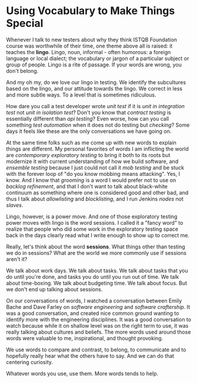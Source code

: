 # Using Vocabulary to Make Things Special

Whenever I talk to new testers about why they think ISTQB Foundation course was worthwhile of their time, one theme above all is raised: it teaches the **lingo**. Lingo, noun, informal - often humorous: a foreign language or local dialect; the vocabulary or jargon of a particular subject or group of people. Lingo is a rite of passage. If your words are wrong, you don't belong. 

And my oh my, do we love our lingo in testing. We identify the subcultures based on the lingo, and our attitude towards the lingo. We correct in less and more subtle ways. To a level that is sometimes ridiculous.

How dare you call a test developer wrote *unit test* if it is *unit in integration test* not *unit in isolation test*? Don't you know that *contract testing* is essentially different than *api testing*? Even worse, how can you call something *test automation* when it does not do testing but *checking*? Some days it feels like these are the only conversations we have going on. 

At the same time folks such as me come up with new words to explain things are different. My personal favorites of words I am inflicting the world are *contemporary exploratory testing* to bring it both to its roots but modernize it with current understanding of how we build software, and *ensemble testing* because I just could not call it *mob testing* and be stuck with the forever loop of "do you know mobbing means attacking". Yes, I know. And I know that *grooming* is a word I would prefer not to use on *backlog refinement*, and that I don't want to talk about black-white continuum as something where one is considered good and other bad, and thus I talk about *allowlisting* and *blocklisting*, and I run Jenkins *nodes* not *slaves*. 

Lingo, however, is a power move. And one of those exploratory testing power moves with lingo is the word sessions. I called it a "fancy word" to realize that people who did some work in the exploratory testing space back in the days clearly read what I write enough to show up to correct me. 

Really, let's think about the word **sessions**. What things other than testing we do in sessions? What are the world we more commonly use if sessions aren't it? 

We talk about work days. We talk about tasks. We talk about tasks that you do until you're done, and tasks you do until you run out of time. We talk about time-boxing. We talk about budgeting time. We talk about focus. But we don't end up talking about sessions. 

On our conversations of words, I watched a conversation between Emily Bache and Dave Farley on *software engineering* and *software craftership*. It was a good conversation, and created nice common ground wanting to identify more with the engineering disciplines. It was a good conversation to watch because while it on shallow level was on the right term to use, it was really talking about cultures and beliefs. The more words used around those words were valuable to me, inspirational, and thought provoking. 

We use words to compare and contrast, to belong, to communicate and to hopefully really hear what the others have to say. And we can do that centering curiosity. 

Whatever words you use, use them. More words tends to help. 
